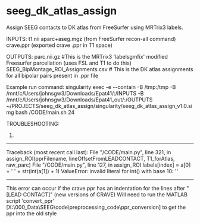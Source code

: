 # seeg_dk_atlas_assign
Assign SEEG contacts to DK atlas from FreeSurfer using MRTrix3 labels. 

INPUTS:
t1.nii
aparc+aseg.mgz (from FreeSurfer recon-all command)
crave.ppr (exported crave .ppr in T1 space)

OUTPUTS:
parc.nii.gz #This is the MRTrix3 'labelsgmfix' modified Freesurfer parcellation (uses FSL and T1 to do this)
SEEG_BipMontage_ROI_Assignments.csv # This is the DK atlas assignments for all bipolar pairs present in .ppr file 

Example run command: 
singularity exec -e --contain -B /tmp:/tmp -B /mnt/c/Users/johnsgw3/Downloads/Epat41/:/INPUTS -B /mnt/c/Users/johnsgw3/Downloads/Epat41_out/:/OUTPUTS ~/PROJECTS/seeg_dk_atlas_assign/singularity/seeg_dk_atlas_assign_v1.0.simg bash /CODE/main.sh 24

TROUBLESHOOTING:

1) 
***
Traceback (most recent call last):
  File "/CODE/main.py", line 321, in <module>
    assign_ROI(pprFilename, lineOffsetFromLEADCONTACT, T1_forAtlas, raw_parc)
  File "/CODE/main.py", line 127, in assign_ROI
    labels[index] = a[0] + ' ' + str(int(a[1]) + 1)
ValueError: invalid literal for int() with base 10: ''
***

This error can occur if the crave.ppr has an indentation for the lines after "[LEAD CONTACT]" (new versions of CRAVE)
Will need to run the MATLAB script 'convert_ppr' [X:\000_Data\SEEG\code\preprocessing_code\ppr_conversion] to get the ppr into the old style